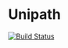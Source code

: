 # Unipath

[![Build Status](https://app.travis-ci.com/sbagul077/Unipath.svg?branch=main)](https://app.travis-ci.com/sbagul077/Unipath)
